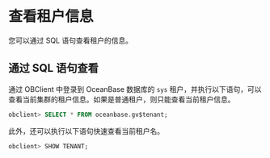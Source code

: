 查看租户信息 
===========================

您可以通过 SQL 语句查看租户的信息。

通过 SQL 语句查看 
--------------------------------

通过 OBClient 中登录到 OceanBase 数据库的 `sys` 租户，并执行以下语句，可以查看当前集群的租户信息。如果是普通租户，则只能查看当前租户信息。

```sql
obclient> SELECT * FROM oceanbase.gv$tenant;
```



此外，还可以执行以下语句快速查看当前租户名。

```sql
obclient> SHOW TENANT;
```


